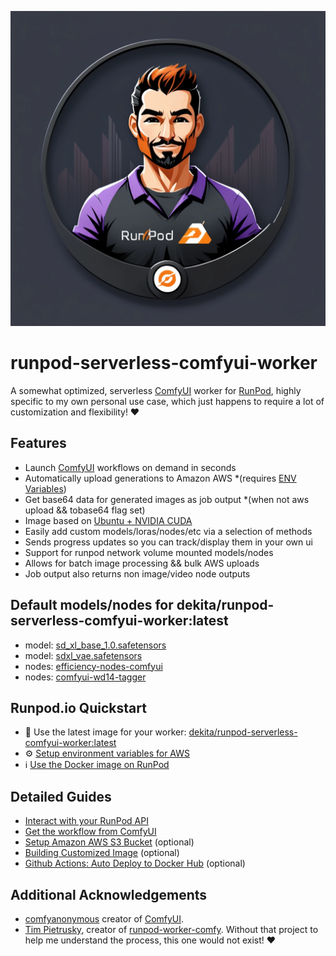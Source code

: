 <p align="center"><img src="assets/runpod-worker-logo.webp" title="Runpod Worker Thread" /></p>

# runpod-serverless-comfyui-worker
A somewhat optimized, serverless [ComfyUI](https://github.com/comfyanonymous/ComfyUI) worker for [RunPod](https://www.runpod.io/), highly specific to my own personal use case, which just happens to require a lot of customization and flexibility! :heart:


## Features 
* Launch [ComfyUI](https://github.com/comfyanonymous/ComfyUI) workflows on demand in seconds
* Automatically upload generations to Amazon AWS *(requires [ENV Variables](/readme/aws-setup.md))
* Get base64 data for generated images as job output *(when not aws upload && tobase64 flag set)
* Image based on [Ubuntu + NVIDIA CUDA](https://hub.docker.com/r/nvidia/cuda)
* Easily add custom models/loras/nodes/etc via a selection of methods
* Sends progress updates so you can track/display them in your own ui
* Support for runpod network volume mounted models/nodes
* Allows for batch image processing && bulk AWS uploads
* Job output also returns non image/video node outputs 


## Default models/nodes for dekita/runpod-serverless-comfyui-worker:latest
* model: [sd_xl_base_1.0.safetensors](https://huggingface.co/stabilityai/stable-diffusion-xl-base-1.0)
* model: [sdxl_vae.safetensors](https://huggingface.co/stabilityai/sdxl-vae/)
* nodes: [efficiency-nodes-comfyui](https://github.com/LucianoCirino/efficiency-nodes-comfyui)
* nodes: [comfyui-wd14-tagger](https://github.com/pythongosssss/ComfyUI-WD14-Tagger)


## Runpod.io Quickstart 
* 🐳 Use the latest image for your worker: [dekita/runpod-serverless-comfyui-worker:latest](https://hub.docker.com/r/dekita/runpod-serverless-comfyui-worker)
* ⚙️ [Setup environment variables for AWS](/readme/aws-setup.md)
* ℹ️ [Use the Docker image on RunPod](/readme/runpod-setup.md)


## Detailed Guides
* [Interact with your RunPod API](/readme/api-interactions.md) 
* [Get the workflow from ComfyUI](/readme/get-workflow.md) 
* [Setup Amazon AWS S3 Bucket](/readme/aws-setup.md) (optional)
* [Building Customized Image](/readme/custom-image.md) (optional)
* [Github Actions: Auto Deploy to Docker Hub](/readme/auto-deploy.md) (optional)


## Additional Acknowledgements
* [comfyanonymous](https://github.com/comfyanonymous) creator of [ComfyUI](https://github.com/comfyanonymous/ComfyUI).
* [Tim Pietrusky](https://github.com/TimPietrusky), creator of [runpod-worker-comfy](https://github.com/blib-la/runpod-worker-comfy). Without that project to help me understand the process, this one would not exist! :heart: 
